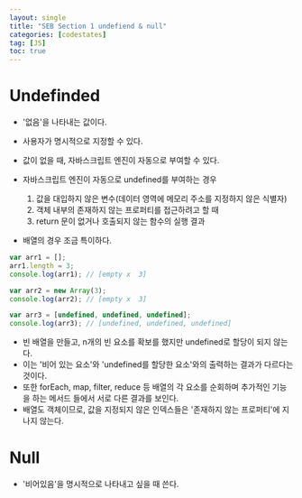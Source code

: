 ```yaml
---
layout: single
title: "SEB Section 1 undefiend & null"
categories: [codestates]
tag: [JS]
toc: true
---
```


# Undefinded

- '없음'을 나타내는 값이다.
- 사용자가 명시적으로 지정할 수 있다.
- 값이 없을 때, 자바스크립트 엔진이 자동으로 부여할 수 있다.

- 자바스크립트 엔진이 자동으로 undefined를 부여하는 경우

  1. 값을 대입하지 않은 변수(데이터 영역에 메모리 주소를 지정하지 않은 식별자)
  2. 객체 내부의 존재하지 않는 프로퍼티를 접근하려고 할 때
  3. return 문이 없거나 호출되지 않는 함수의 실행 결과

- 배열의 경우 조금 특이하다.

```js
var arr1 = [];
arr1.length = 3;
console.log(arr1); // [empty x  3]

var arr2 = new Array(3);
console.log(arr2); // [empty x  3]

var arr3 = [undefined, undefined, undefined];
console.log(arr3); // [undefined, undefined, undefined]
```

- 빈 배열을 만들고, n개의 빈 요소를 확보를 했지만 undefined로 할당이 되지 않는다.
- 이는 '비어 있는 요소'와 'undefined를 할당한 요소'와의 출력하는 결과가 다르다는 것이다.
- 또한 forEach, map, filter, reduce 등 배열의 각 요소를 순회하며 추가적인 기능을 하는 메서드 들에서 서로 다른
  결과를 보인다.
- 배열도 객체이므로, 값을 지정되지 않은 인덱스들은 '존재하지 않는 프로퍼티'에 지나지 않는다.

# Null

- '비어있음'을 명시적으로 나타내고 싶을 때 쓴다.
